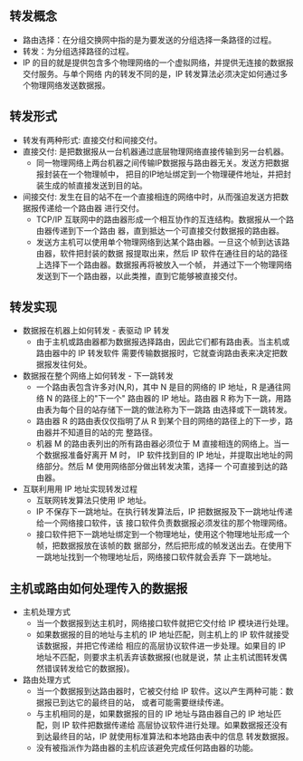 

## 转发概念
- 路由选择：在分组交换网中指的是为要发送的分组选择一条路径的过程。
- 转发：为分组选择路径的过程。
- IP 的目的就是提供包含多个物理网络的一个虚拟网络，并提供无连接的数据报交付服务。与单个网络
  内的转发不同的是，IP 转发算法必须决定如何通过多个物理网络发送数据报。

## 转发形式
- 转发有两种形式: 直接交付和间接交付。
- 直接交付: 是把数据报从一台机器通过底层物理网络直接传输到另一台机器。
    + 同一物理网络上两台机器之间传输IP数据报与路由器无关。发送方把数据报封装在一个物理帧中，
      把目的IP地址绑定到一个物理硬件地址，并把封装生成的帧直接发送到目的站。
- 间接交付: 发生在目的站不在一个直接相连的网络中时，从而强迫发送方把数据报传递给一个路由器
  进行交付。
    + TCP/IP 互联网中的路由器形成一个相互协作的互连结构。数据报从一个路由器传递到下一个路由
      器，直到抵达一个可直接交付数据报的路由器。
    + 发送方主机可以使用单个物理网络到达某个路由器。一旦这个帧到达该路由器，软件把封装的数据
      报提取出来，然后 IP 软件在通往目的站的路径上选择下一个路由器。数据报再将被放入一个帧，
      并通过下一个物理网络发送到下一个路由器，以此类推，直到它能够被直接交付。

## 转发实现
- 数据报在机器上如何转发 - 表驱动 IP 转发
    + 由于主机或路由器都为数据报选择路由，因此它们都有路由表。当主机或路由器中的 IP 转发软件
      需要传输数据报时，它就查询路由表来决定把数据报发往何处。
- 数据报在整个网络上如何转发 - 下一跳转发
    + 一个路由表包含许多对(N,R)，其中 N 是目的网络的 IP 地址，R 是通往网络 N 的路径上的"下一个"
      路由器的 IP 地址。路由器 R 称为下一跳，用路由表为每个目的站存储下一跳的做法称为下一跳路
      由选择或下一跳转发。
    + 路由器 R 的路由表仅仅指明了从 R 到某个目的网络的路径上的下一步，路由器并不知道目的站的完
      整路径。
    + 机器 M 的路由表列出的所有路由器必须位于 M 直接相连的网络上。当一个数据报准备好离开 M 时，
      IP 软件找到目的 IP 地址，并提取出地址的网络部分。然后 M 使用网络部分做出转发决策，选择一
      个可直接到达的路由器。
- 互联利用用 IP 地址实现转发过程
    + 互联网转发算法只使用 IP 地址。
    + IP 不保存下一跳地址。在执行转发算法后，IP 把数据报及下一跳地址传递给一个网络接口软件，该
      接口软件负责数据报必须发往的那个物理网络。
    + 接口软件把下一跳地址绑定到一个物理地址，使用这个物理地址形成一个帧，把数据报放在该帧的数
      据部分，然后把形成的帧发送出去。在使用下一跳地址找到一个物理地址后，网络接口软件就会丢弃
      下一跳地址。

## 主机或路由如何处理传入的数据报
- 主机处理方式
    + 当一个数据报到达主机时，网络接口软件就把它交付给 IP 模块进行处理。
    + 如果数据报的目的地址与主机的 IP 地址匹配，则主机上的 IP 软件就接受该数据报，并把它传递给
      相应的高层协议软件进一步处理。如果目的 IP 地址不匹配，则要求主机丢弃该数据报(也就是说，禁
      止主机试图转发偶然错误转发给它的数据报)。
- 路由处理方式
  + 当一个数据报到达路由器时，它被交付给 IP 软件。这以产生两种可能：数据报已到达它的最终目的站，
    或者可能需要继续传递。
  + 与主机相同的是，如果数据报的目的 IP 地址与路由器自己的 IP 地址匹配，则 IP 软件把数据传递给
    高层协议软件进行处理。如果数据报还没有到达最终目的站，IP 就使用标准算法和本地路由表中的信息
    转发数据报。
  + 没有被指派作为路由器的主机应该避免完成任何路由器的功能。